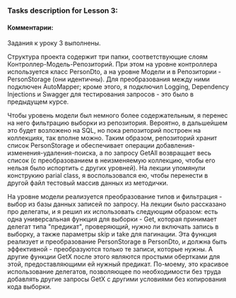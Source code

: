 ### Tasks description for Lesson 3:

#### Комментарии:

Задания к уроку 3 выполнены.

Структура проекта содержит три папки, соответствующие слоям Контроллер-Модель-Репозиторий. При этом на уровне контроллера используется класс PersonDto, а на уровне Модели и в Репозитории - PersonStorage (они идентичны). Для преобразования между ними подключен AutoMapper; кроме этого, я подключил Logging, Dependency Injections и Swagger для тестирования запросов - это было в предыдущем курсе.

Чтобы уровень модели был немного более содержательным, я перенес на него фильтрацию выборки из репозитория. Вероятно, в дальшейшем это будет возложено на SQL, но пока репозиторий построен на коллекциях, так вполне можно. Таким образом, репозиторий хранит список PersonStorage и обеспечивает операции добавления-изменения-удаления-поиска, а по запросу GetAll возвращает весь список (с преобразованием в неизменяемую коллекцию, чтобы его нельзя было испортить с других уровней). На лекции упомянули конструкию parial class, я воспользовался ею, чтобы перенести в другой файл тестовый массив данных из методички.

На уровне модели реализуется преобразование типов и фильтрация - выбор из базы данных записей по запросу. На лекции было рассказано про делегаты, и я решил их использовать следующим образом: есть одна универсальная функция для выборки - Get, которая принимает делегат типа "предикат", проверяющий, нужно ли включать запись в выборку, а также параметры skip и take для пагинации. Эта функция реализует и преобразование PersonStorage в PersonDto, и должна быть эффективной - преобразуются только те записи, которые нужны. А другие функции GetX после этого являются простыми обертками для этой, предоставляющими ей нужный предикат. По-моему, это красивое использование делегатов, позволяющее по необходимости без труда добавлять другие запросы GetX с другими условиями без копирования кода выборки.
